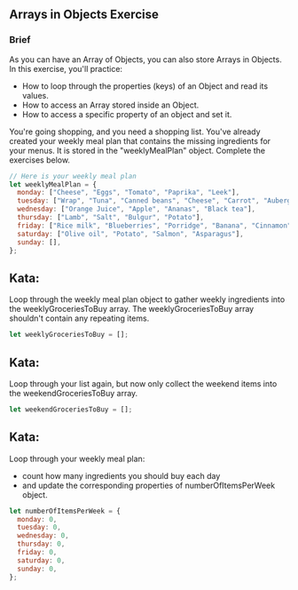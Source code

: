 ## Arrays in Objects Exercise

<!--```objectives
- Loop through object properties
- Access arrays stored inside objects
- Access and set specific properties of an object
```-->

### Brief

As you can have an Array of Objects, you can also store Arrays in Objects. In this exercise, you'll practice:

- How to loop through the properties (keys) of an Object and read its values.
- How to access an Array stored inside an Object.
- How to access a specific property of an object and set it.

You're going shopping, and you need a shopping list. You've already created your weekly meal plan that contains the missing ingredients for your menus. It is stored in the "weeklyMealPlan" object. Complete the exercises below.

```js
// Here is your weekly meal plan
let weeklyMealPlan = {
  monday: ["Cheese", "Eggs", "Tomato", "Paprika", "Leek"],
  tuesday: ["Wrap", "Tuna", "Canned beans", "Cheese", "Carrot", "Aubergine"],
  wednesday: ["Orange Juice", "Apple", "Ananas", "Black tea"],
  thursday: ["Lamb", "Salt", "Bulgur", "Potato"],
  friday: ["Rice milk", "Blueberries", "Porridge", "Banana", "Cinnamon"],
  saturday: ["Olive oil", "Potato", "Salmon", "Asparagus"],
  sunday: [],
};
```

## Kata:

Loop through the weekly meal plan object to gather weekly ingredients into the weeklyGroceriesToBuy array. The weeklyGroceriesToBuy array shouldn't contain any repeating items.

```js
let weeklyGroceriesToBuy = [];
```

## Kata:

Loop through your list again, but now only collect the weekend items into the weekendGroceriesToBuy array.

```js
let weekendGroceriesToBuy = [];
```

## Kata:

Loop through your weekly meal plan:

- count how many ingredients you should buy each day
- and update the corresponding properties of numberOfItemsPerWeek object.

```js
let numberOfItemsPerWeek = {
  monday: 0,
  tuesday: 0,
  wednesday: 0,
  thursday: 0,
  friday: 0,
  saturday: 0,
  sunday: 0,
};
```
